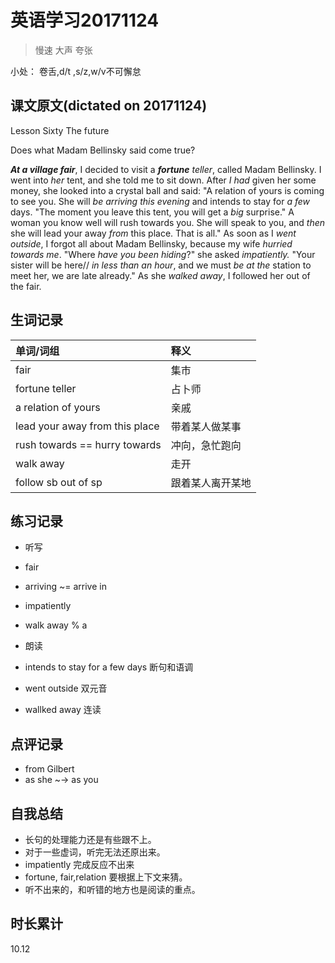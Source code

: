 # 英语学习20171124

> 慢速 大声 夸张

小处： 卷舌,d/t ,s/z,w/v不可懈怠

## 课文原文(dictated on 20171124)

Lesson Sixty The future

Does what Madam Bellinsky said come true?

_**At a village fair**_, I decided to visit a _**fortune** teller_, called Madam Bellinsky.
I went into _her_ tent, and she told me to sit down.
After _I had_ given her some money, she looked into a crystal ball and said:
"A relation of yours is coming to see you. 
She will _be arriving_ _this evening_ and intends to stay for _a few_ days.
"The moment you leave this tent, you will get a _big_ surprise."
A woman you know well will rush towards you.
She will speak to you, and _then_ she will lead your away _from_ this place. That is all."
As soon as I _went outside_, I forgot all about Madam Bellinsky, because my wife _hurried towards me_.
"Where _have you been hiding_?" she asked _impatiently._
"Your sister will be here// _in less than an hour_, and we must _be at the_ station to meet her, we are late already."
As she _walked away_, I followed her out of the fair.

## 生词记录
| 单词/词组 | 释义   |
| :---- | :--- |
| fair |  集市 |
| fortune teller | 占卜师 |
| a relation of yours | 亲戚 |
| lead your away from this place | 带着某人做某事 |
| rush towards == hurry towards | 冲向，急忙跑向 |
| walk away | 走开 |
| follow sb  out of sp | 跟着某人离开某地 |

## 练习记录
* 听写
 * fair 
 * arriving  ~= arrive in
 * impatiently
 * walk away % a

* 朗读
 * intends to stay for a few days 断句和语调
 * went outside 双元音
 * wallked away 连读

## 点评记录
* from Gilbert
 * as she ~-> as you

## 自我总结
* 长句的处理能力还是有些跟不上。
* 对于一些虚词，听完无法还原出来。
* impatiently 完成反应不出来
* fortune, fair,relation 要根据上下文来猜。
* 听不出来的，和听错的地方也是阅读的重点。

## 时长累计
10.12
